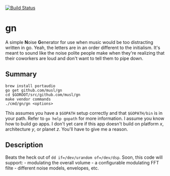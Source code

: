 [![Build Status](https://travis-ci.org/musl/gn.svg?branch=master)](https://travis-ci.org/musl/gn)

# gn
A simple **N**oise **G**enerator for use when music would be too distracting written in go.  Yeah, the letters are in an order different to the initialism.  It's meant to sound like the noise polite people make when they're realizing that their coworkers are loud and don't want to tell them to pipe down.

Summary
-------
```
brew install portaudio
go get github.com/musl/gn
cd $GOROOT/src/github.com/musl/gn
make vendor commands
./cmd/gn/gn <options>
```

This assumes you have a `$GOPATH` setup correctly and that `$GOPATH/bin` is in your path.  Refer to `go help gopath` for more information.  I assume you know how to build go apps.  I don't yet care if this app doesn't build on platform *x*, architecture *y*, or planet *z*.  You'll have to give me a reason.
  
Description
-----------
Beats the heck out of `dd if=/dev/urandom of=/dev/dsp`. Soon, this code will support:
	- modulating the overall volume
	- a configurable modulating FFT filte
	- different noise models, envelopes, etc.

